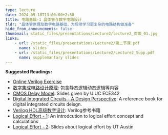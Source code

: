 ```yaml
---
type: lecture
date: 2024-09-18T13:00:00+2:50
title: 电路基础-1 晶体管与数字电路设计
tldr: "晶体管原理及数字电路基础，为后续学习更复杂的电路结构做准备"
hide_from_announcments: false
thumbnail: static_files/presentations/Lecture2/lecture2_页面_01.jpg
links: 
    - url: /static_files/presentations/Lecture2/第二节课.pdf
      name: slides
    - url: /static_files/presentations/Lecture2/Lecture2_Supp.pdf
      name: supplemantary slides
---
```


**Suggested Readings:**
- [Online Verilog Exercise](http://hdlbits.com)
- [数字集成电路设计原理](http://jpk.pku.edu.cn/course/ic/script.htm): 包含静态逻辑动态逻辑等内容
- [CMOS Delay Model](http://emlab.illinois.edu/ece342/notes/Lec_34.pdf): Slides given by UIUC ECE342
- [Digital Integrated Circuits - A Design Perspective](https://booksonweb.wordpress.com/wp-content/uploads/2011/11/digital-integrated-circuits-a-design-perspective-by-jan-m-rabaey.pdf): A reference book for digital integrated circuits deisgn.
- [Verilog HDL高级数字设计](https://book.douban.com/subject/1220624/): Verilog参考书籍
- [Logical Effort - 1](/static_files/presentations/Lecture2/lect6-logicaleffort.pdf): An introdcution to logical effort concept and calculations
- [Logical Effort - 2](/static_files/presentations/Lecture2/6-1.pdf): Slides about logical effort by UT Austin

